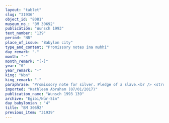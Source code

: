 ```yaml
---
layout: "tablet"
slug: "31936"
object_id: "8081"
museum_no_: "BM 30692"
publication: "Wunsch 1993"
text_number: "139"
period: "NB"
place_of_issue: "Babylon city"
type_and_content: "Promissory notes ina muẖẖi"
day_remark: "-"
month: "-"
month_remark: "[-]"
year: "6"
year_remark: "-"
king: "Nbn"
king_remark: "-"
paraphrase: "Promissory note for silver. Pledge of a slave.<br /> <strong>B</strong> owes 1 mina of silver to one of his sisters (<strong><sup>f</sup>A</strong>), to be paid in &Scaron;abāṭ (XI). The debt is secured by the pledge of the debtor&#39;s slave (<strong>C</strong>). No other creditor shall exercise any rights over the pledged slave until the debt is fully repaid. The document specifies the origin of this silver, namely, it is silver from the creditor&#39;s dowry. It is not clear whether this is silver from the patrimonium that the brother still had to give to his sister as (part of) her dowry, or silver from her dowry that she had borrowed to him? Names of 3 witnesses and the scribe: Bēl-u&scaron;allim/Zēria//Nabāya.<br /> <br /> <strong><sup>f</sup>A</strong> = <sup>f</sup>Zunnāya/Zēria//Nabāya; <strong>B</strong> = Mu&scaron;ēzib-Bēl/Zēria//Nabāya; <strong>C</strong> = Nab&ucirc;-u&scaron;ēzib, slave of Mu&scaron;ēzib-Bēl/Zēria//Nabāya"
imported: "Kathleen Abraham (07/01/2017)"
publication_name: "Wunsch 1993 139"
archive: "Egibi/Nūr-Sîn"
day_babylonian_: "4"
title: "BM 30692"
previous_item: "31939"
---
```

